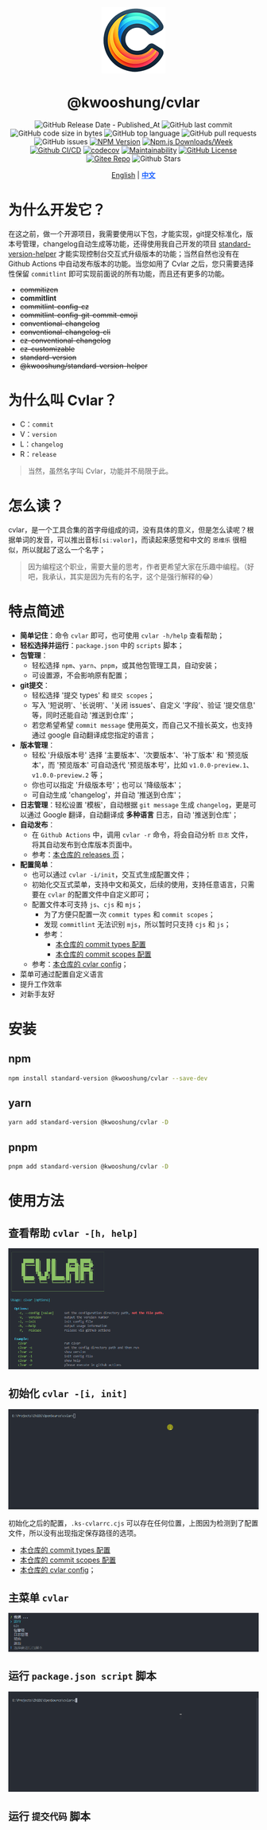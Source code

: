 <div align="center">

<img alt="@kwooshung/cvlar" src="./images/logos/128x128.png"/>

# @kwooshung/cvlar

![GitHub Release Date - Published_At](https://img.shields.io/github/release-date/kwooshung/cvlar?labelColor=272e3b&color=00b42A&logo=github)
![GitHub last commit](https://img.shields.io/github/last-commit/kwooshung/cvlar?labelColor=272e3b&color=165dff)
![GitHub code size in bytes](https://img.shields.io/github/languages/code-size/kwooshung/cvlar?labelColor=272e3b&color=165dff)
![GitHub top language](https://img.shields.io/github/languages/top/kwooshung/cvlar?labelColor=272e3b&color=165dff)
![GitHub pull requests](https://img.shields.io/github/issues-pr/kwooshung/cvlar?labelColor=272e3b&color=165dff)
![GitHub issues](https://img.shields.io/github/issues/kwooshung/cvlar?labelColor=272e3b&color=165dff)
[![NPM Version](https://img.shields.io/npm/v/@kwooshung/cvlar?labelColor=272e3b&color=165dff)](https://www.npmjs.com/package/@kwooshung/cvlar)
[![Npm.js Downloads/Week](https://img.shields.io/npm/dw/@kwooshung/cvlar?labelColor=272e3b&labelColor=272e3b&color=165dff&logo=npm)](https://www.npmjs.com/package/@kwooshung/cvlar)
[![Github CI/CD](https://github.com/kwooshung/cvlar/actions/workflows/ci.yml/badge.svg)](https://github.com/kwooshung/cvlar/actions/)
[![codecov](https://codecov.io/gh/kwooshung/cvlar/graph/badge.svg?token=VVZJE7H0KD)](https://codecov.io/gh/kwooshung/cvlar)
[![Maintainability](https://api.codeclimate.com/v1/badges/325d0881b1ca19165d35/maintainability)](https://codeclimate.com/github/kwooshung/cvlar/maintainability/)
[![GitHub License](https://img.shields.io/github/license/kwooshung/cvlar?labelColor=272e3b&color=165dff)](LICENSE)
[![Gitee Repo](https://img.shields.io/badge/gitee-cvlar-165dff?logo=gitee)](https://gitee.com/kwooshung/cvlar/)
![Github Stars](https://img.shields.io/github/stars/kwooshung/cvlar?labelColor=272e3b&color=165dff)

<p align="center">
    <a href="README.md">English</a> | 
    <a href="README.zh-CN.md" style="font-weight:700;color:#165dff;text-decoration:underline;">中文</a>
</p>
</div>

# 为什么开发它？

在这之前，做一个开源项目，我需要使用以下包，才能实现，git提交标准化，版本号管理，changelog自动生成等功能，还得使用我自己开发的项目 [standard-version-helper](https://github.com/kwooshung/standard-version-helper) 才能实现控制台交互式升级版本的功能；当然自然也没有在 Github Actions 中自动发布版本的功能。当您如用了 Cvlar 之后，您只需要选择性保留 `commitlint` 即可实现前面说的所有功能，而且还有更多的功能。

- ~~commitizen~~
- **commitlint**
- ~~commitlint-config-cz~~
- ~~commitlint-config-git-commit-emoji~~
- ~~conventional-changelog~~
- ~~conventional-changelog-cli~~
- ~~cz-conventional-changelog~~
- ~~cz-customizable~~
- ~~standard-version~~
- ~~@kwooshung/standard-version-helper~~

# 为什么叫 Cvlar？

- C：`commit`
- V：`version`
- L：`changelog`
- R：`release`

> 当然，虽然名字叫 Cvlar，功能并不局限于此。

# 怎么读？

cvlar，是一个工具合集的首字母组成的词，没有具体的意义，但是怎么读呢？根据单词的发音，可以推出音标`[siːvəlɑr]`，而读起来感觉和中文的 `思维乐` 很相似，所以就起了这么一个名字；

> 因为编程这个职业，需要大量的思考，作者更希望大家在乐趣中编程。（好吧，我承认，其实是因为先有的名字，这个是强行解释的😂）

# 特点简述

- **简单记住**：命令 `cvlar` 即可，也可使用 `cvlar -h/help` 查看帮助；
- **轻松选择并运行**：`package.json` 中的 `scripts` 脚本；
- **包管理**：
  - 轻松选择 `npm`、`yarn`、`pnpm`，或其他包管理工具，自动安装；
  - 可设置源，不会影响原有配置；
- **git提交**：
  - 轻松选择 '提交 types' 和 `提交 scopes`；
  - 写入 '短说明'、'长说明'、'关闭 issues'、自定义 '字段'、验证 '提交信息' 等，同时还能自动 '推送到仓库'；
  - 若您希望希望 `commit message` 使用英文，而自己又不擅长英文，也支持通过 google 自动翻译成您指定的语言；
- **版本管理**：
  - 轻松 '升级版本号' 选择 '主要版本'、'次要版本'、'补丁版本' 和 '预览版本'，而 '预览版本' 可自动迭代 '预览版本号'，比如 `v1.0.0-preview.1`、`v1.0.0-preview.2` 等；
  - 你也可以指定 '升级版本号'；也可以 '降级版本'；
  - 可自动生成 'changelog'，并自动 '推送到仓库'；
- **日志管理**：轻松设置 '模板'，自动根据 `git message` 生成 `changelog`，更是可以通过 Google 翻译，自动翻译成 **多种语言** 日志，自动 '推送到仓库'；
- **自动发布**：
  - 在 `Github Actions` 中，调用 `cvlar -r` 命令，将会自动分析 `日志` 文件，将其自动发布到仓库版本页面中。
  - 参考：[本仓库的 releases 页](https://github.com/kwooshung/cvlar/releases)；
- **配置简单**：
  - 也可以通过 `cvlar -i/init`，交互式生成配置文件；
  - 初始化交互式菜单，支持中文和英文，后续的使用，支持任意语言，只需要在 `cvlar` 的配置文件中自定义即可；
  - 配置文件本可支持 `js`、`cjs` 和 `mjs`；
    - 为了方便只配置一次 `commit types` 和 `commit scopes`；
    - 发现 `commitlint` 无法识别 `mjs`，所以暂时只支持 `cjs` 和 `js`；
    - 参考：
      - [本仓库的 commit types 配置](https://github.com/kwooshung/cvlar/scripts/ks-cvlar.types.cjs)
      - [本仓库的 commit scopes 配置](<[https://](https://github.com/kwooshung/cvlar/scripts/ks-cvlar.scopes.cjs)>)
  - 参考：[本仓库的 cvlar config](https://github.com/kwooshung/cvlar/.ks-cvlarrc.cjs)；
- 菜单可通过配置自定义语言
- 提升工作效率
- 对新手友好

# 安装

## npm

```bash
npm install standard-version @kwooshung/cvlar --save-dev
```

## yarn

```bash
yarn add standard-version @kwooshung/cvlar -D
```

## pnpm

```bash
pnpm add standard-version @kwooshung/cvlar -D
```

# 使用方法

## 查看帮助 `cvlar -[h, help]`

![Cvlar 帮助](/images/docs/help.png)

## 初始化 `cvlar -[i, init]`

![cvlar -i/init](/images/docs/cn/init.gif)

初始化之后的配置，`.ks-cvlarrc.cjs` 可以存在任何位置，上图因为检测到了配置文件，所以没有出现指定保存路径的选项。

- [本仓库的 commit types 配置](https://github.com/kwooshung/cvlar/scripts/ks-cvlar.types.cjs)
- [本仓库的 commit scopes 配置](<[https://](https://github.com/kwooshung/cvlar/scripts/ks-cvlar.scopes.cjs)>)
- [本仓库的 cvlar config](https://github.com/kwooshung/cvlar/.ks-cvlarrc.cjs)；

## 主菜单 `cvlar`

![Cvlar 主菜单](/images/docs/cn/menu-main.png)

## 运行 `package.json script` 脚本

![Cvlar 主菜单 > 运行 > 脚本](/images/docs/cn/menu-run-scripts.gif)

## 运行 `提交代码` 脚本
